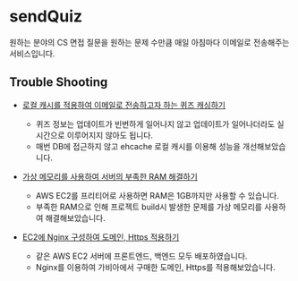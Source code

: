# sendQuiz

원하는 분야의 CS 면접 질문을 원하는 문제 수만큼 매일 아침마다 이메일로 전송해주는 서비스입니다.    

## Trouble Shooting

- [로컬 캐시를 적용하여 이메일로 전송하고자 하는 퀴즈 캐싱하기](https://320hwany.tistory.com/73)      

   - 퀴즈 정보는 업데이트가 빈번하게 일어나지 않고 업데이트가 일어나더라도 실시간으로 이루어지지 않아도 됩니다.   
   - 매번 DB에 접근하지 않고 ehcache 로컬 캐시를 이용해 성능을 개선해보았습니다.   

- [가상 메모리를 사용하여 서버의 부족한 RAM 해결하기](https://320hwany.tistory.com/74)  

   - AWS EC2를 프리티어로 사용하면 RAM은 1GB까지만 사용할 수 있습니다.
   - 부족한 RAM으로 인해 프로젝트 build시 발생한 문제를 가상 메모리를 사용하여 해결해보았습니다.

- [EC2에 Nginx 구성하여 도메인, Https 적용하기](https://320hwany.tistory.com/77)      

   - 같은 AWS EC2 서버에 프론트엔드, 백엔드 모두 배포하였습니다.    
   - Nginx를 이용하여 가비아에서 구매한 도메인, Https를 적용해보았습니다.    
